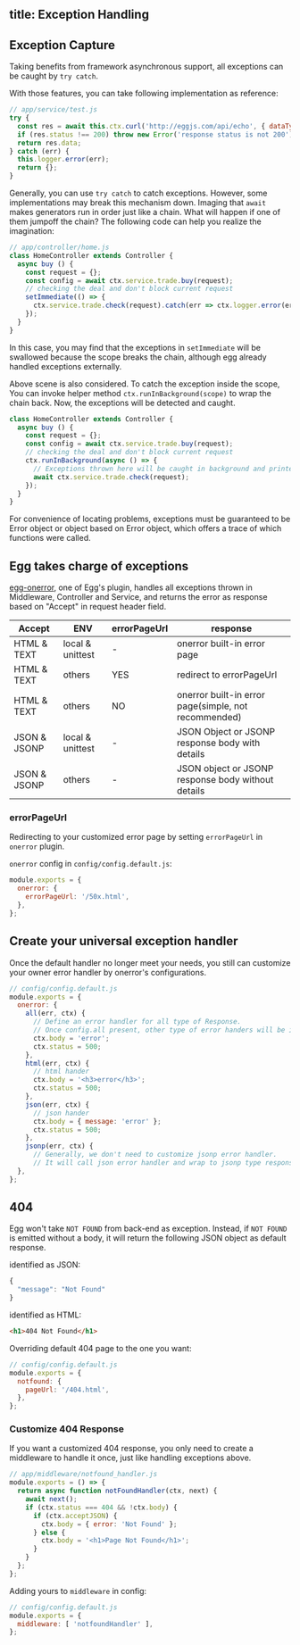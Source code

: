 title: Exception Handling
---

## Exception Capture

Taking benefits from framework asynchronous support, all exceptions can be caught by `try catch`.

With those features, you can take following implementation as reference:

```js
// app/service/test.js
try {
  const res = await this.ctx.curl('http://eggjs.com/api/echo', { dataType: 'json' });
  if (res.status !== 200) throw new Error('response status is not 200');
  return res.data;
} catch (err) {
  this.logger.error(err);
  return {};
}
```

Generally, you can use `try catch` to catch exceptions. However, some implementations may break this mechanism down. Imaging that `await` makes generators run in order just like a chain. What will happen if one of them jumpoff the chain? The following code can help you realize the imagination:

```js
// app/controller/home.js
class HomeController extends Controller {
  async buy () {
    const request = {};
    const config = await ctx.service.trade.buy(request);
    // checking the deal and don't block current request
    setImmediate(() => {
      ctx.service.trade.check(request).catch(err => ctx.logger.error(err));
    });
  }
}
```

In this case, you may find that the exceptions in `setImmediate` will be swallowed because the scope breaks the chain, although egg already handled exceptions externally.

Above scene is also considered. To catch the exception inside the scope, You can invoke helper method `ctx.runInBackground(scope)` to wrap the chain back. Now, the exceptions will be detected and caught.

```js
class HomeController extends Controller {
  async buy () {
    const request = {};
    const config = await ctx.service.trade.buy(request);
    // checking the deal and don't block current request
    ctx.runInBackground(async () => {
      // Exceptions thrown here will be caught in background and printed into log.
      await ctx.service.trade.check(request);
    });
  }
}
```

For convenience of locating problems, exceptions must be guaranteed to be Error object or object based on Error object, which offers a trace of which functions were called.

## Egg takes charge of exceptions

[egg-onerror](https://github.com/eggjs/egg-onerror), one of Egg's plugin, handles all exceptions thrown in Middleware, Controller and Service, and returns the error as response based on "Accept" in request header field.

| Accept | ENV | errorPageUrl | response |
|-------------|------|----------------------|--------|
| HTML & TEXT | local & unittest | - | onerror built-in error page |
| HTML & TEXT | others | YES | redirect to errorPageUrl |
| HTML & TEXT | others | NO | onerror built-in error page(simple, not recommended) |
| JSON & JSONP | local & unittest | - | JSON Object or JSONP response body with details |
| JSON & JSONP| others | - | JSON object  or JSONP response body without details |

### errorPageUrl

Redirecting to your customized error page by setting `errorPageUrl` in `onerror` plugin.

`onerror` config in `config/config.default.js`:

```js
module.exports = {
  onerror: {
    errorPageUrl: '/50x.html',
  },
};
```

## Create your universal exception handler

Once the default handler no longer meet your needs, you still can customize your owner error handler by onerror's configurations.

```js
// config/config.default.js
module.exports = {
  onerror: {
    all(err, ctx) {
      // Define an error handler for all type of Response.
      // Once config.all present, other type of error handers will be ignored.
      ctx.body = 'error';
      ctx.status = 500;
    },
    html(err, ctx) {
      // html hander
      ctx.body = '<h3>error</h3>';
      ctx.status = 500;
    },
    json(err, ctx) {
      // json hander
      ctx.body = { message: 'error' };
      ctx.status = 500;
    },
    jsonp(err, ctx) {
      // Generally, we don't need to customize jsonp error handler.
      // It will call json error handler and wrap to jsonp type response.
  },
};
```

## 404

Egg won't take `NOT FOUND` from back-end as exception. Instead, if `NOT FOUND` is emitted without a body, it will return the following JSON object as default response.

identified as JSON:

```js
{
  "message": "Not Found"
}
```

identified as HTML:

```html
<h1>404 Not Found</h1>
```

Overriding default 404 page to the one you want:

```js
// config/config.default.js
module.exports = {
  notfound: {
    pageUrl: '/404.html',
  },
};
```

### Customize 404 Response

If you want a customized 404 response, you only need to create a middleware to handle it once, just like handling exceptions above.

```js
// app/middleware/notfound_handler.js
module.exports = () => {
  return async function notFoundHandler(ctx, next) {
    await next();
    if (ctx.status === 404 && !ctx.body) {
      if (ctx.acceptJSON) {
        ctx.body = { error: 'Not Found' };
      } else {
        ctx.body = '<h1>Page Not Found</h1>';
      }
    }
  };
};
```

Adding yours to `middleware` in config:

```js
// config/config.default.js
module.exports = {
  middleware: [ 'notfoundHandler' ],
};
```
